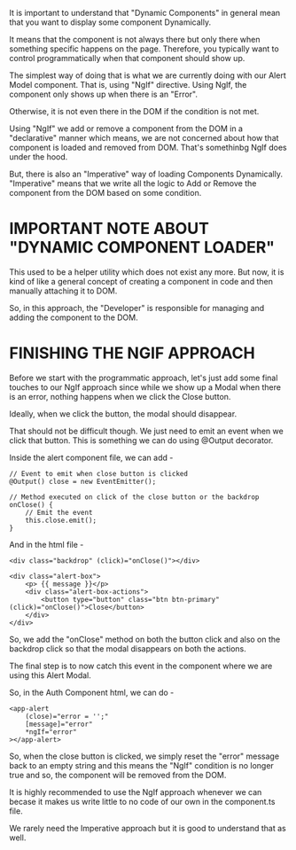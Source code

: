 It is important to understand that "Dynamic Components" in general mean that you want to display some component Dynamically.

It means that the component is not always there but only there when something specific happens on the page. Therefore, you typically want to control programmatically when that component should show up.

The simplest way of doing that is what we are currently doing with our Alert Model component. That is, using "NgIf" directive. Using NgIf, the component only shows up when there is an "Error". 

Otherwise, it is not even there in the DOM if the condition is not met.

Using "NgIf" we add or remove a component from the DOM in a "declarative" manner which means, we are not concerned about how that component is loaded and removed from DOM. That's somethinbg NgIf does under the hood. 

But, there is also an "Imperative" way of loading Components Dynamically. "Imperative" means that we write all the logic to Add or Remove the component from the DOM based on some condition.

# IMPORTANT NOTE ABOUT "DYNAMIC COMPONENT LOADER"

This used to be a helper utility which does not exist any more. But now, it is kind of like a general concept of creating a component in code and then manually attaching it to DOM.

So, in this approach, the "Developer" is responsible for managing and adding the component to the DOM.

# FINISHING THE NGIF APPROACH

Before we start with the programmatic approach, let's just add some final touches to our NgIf approach since while we show up a Modal when there is an error, nothing happens when we click the Close button. 

Ideally, when we click the button, the modal should disappear.

That should not be difficult though. We just need to emit an event when we click that button. This is something we can do using @Output decorator.

Inside the alert component file, we can add - 

    // Event to emit when close button is clicked
    @Output() close = new EventEmitter();

    // Method executed on click of the close button or the backdrop
    onClose() {
        // Emit the event
        this.close.emit();
    }

And in the html file - 

    <div class="backdrop" (click)="onClose()"></div>

    <div class="alert-box">
        <p> {{ message }}</p>
        <div class="alert-box-actions">
            <button type="button" class="btn btn-primary" (click)="onClose()">Close</button>
        </div>
    </div>

So, we add the "onClose" method on both the button click and also on the backdrop click so that the modal disappears on both the actions.

The final step is to now catch this event in the component where we are using this Alert Modal.

So, in the Auth Component html, we can do -

    <app-alert 
        (close)="error = '';" 
        [message]="error" 
        *ngIf="error"
    ></app-alert>

So, when the close button is clicked, we simply reset the "error" message back to an empty string and this means the "NgIf" condition is no longer true and so, the component will be removed from the DOM.

It is highly recommended to use the NgIf approach whenever we can becase it makes us write little to no code of our own in the component.ts file. 

We rarely need the Imperative approach but it is good to understand that as well.